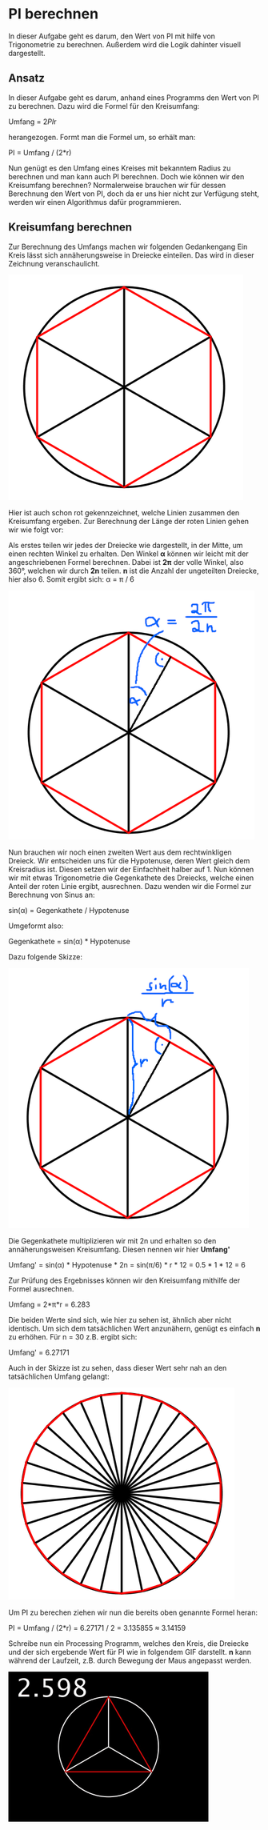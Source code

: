 # PI berechnen

In dieser Aufgabe geht es darum, den Wert von PI mit hilfe von Trigonometrie zu berechnen.
Außerdem wird die Logik dahinter visuell dargestellt.

## Ansatz

In dieser Aufgabe geht es darum, anhand eines Programms den Wert
von PI zu berechnen. Dazu wird die Formel für den Kreisumfang:

Umfang = 2*PI*r

herangezogen. Formt man die Formel um, so erhält man:

PI = Umfang / (2*r)

Nun genügt es den Umfang eines Kreises mit bekanntem Radius zu
berechnen und man kann auch PI berechnen. Doch wie können wir den
Kreisumfang berechnen? Normalerweise brauchen wir für dessen Berechnung
den Wert von PI, doch da er uns hier nicht zur Verfügung steht,
werden wir einen Algorithmus dafür programmieren.

## Kreisumfang berechnen

Zur Berechnung des Umfangs machen wir folgenden Gedankengang
Ein Kreis lässt sich annäherungsweise in Dreiecke einteilen. Das
wird in dieser Zeichnung veranschaulicht.

![Kreis als Dreiecke](images/image_0.png)

Hier ist auch schon rot gekennzeichnet, welche Linien zusammen den Kreisumfang ergeben.
Zur Berechnung der Länge der roten Linien gehen wir wie folgt vor:

Als erstes teilen wir jedes der Dreiecke wie dargestellt, in der Mitte, um einen rechten
Winkel zu erhalten. Den Winkel **α** können wir leicht mit der angeschriebenen Formel berechnen.
Dabei ist **2π** der volle Winkel, also 360°, welchen wir durch **2n** teilen. **n** ist die Anzahl
der ungeteilten Dreiecke, hier also 6. Somit ergibt sich: α = π / 6

![Dreieck teilen](images/image_1.png)

Nun brauchen wir noch einen zweiten Wert aus dem rechtwinkligen Dreieck. Wir entscheiden uns für
die Hypotenuse, deren Wert gleich dem Kreisradius ist. Diesen setzen wir der Einfachheit halber auf 1. 
Nun können wir mit etwas Trigonometrie die Gegenkathete des Dreiecks, welche einen Anteil der roten Linie ergibt, ausrechnen. Dazu wenden wir die Formel zur Berechnung von Sinus an: 

sin(α) = Gegenkathete / Hypotenuse

Umgeformt also:

Gegenkathete = sin(α) * Hypotenuse 

Dazu folgende Skizze:

![Satz des Pythagoras](images/image_2.png)

Die Gegenkathete multiplizieren wir mit 2n und erhalten so den annäherungsweisen Kreisumfang. 
Diesen nennen wir hier **Umfang'**

Umfang' = sin(α) * Hypotenuse * 2n
        = sin(π/6) * r * 12
        = 0.5 * 1 * 12
        = 6
        
Zur Prüfung des Ergebnisses können wir den Kreisumfang mithilfe der Formel ausrechnen.

Umfang = 2\*π\*r = 6.283

Die beiden Werte sind sich, wie hier zu sehen ist, ähnlich aber nicht identisch. Um sich dem
tatsächlichen Wert anzunähern, genügt es einfach **n** zu erhöhen. Für n = 30 z.B. ergibt sich:
 
Umfang' = 6.27171

Auch in der Skizze ist zu sehen, dass dieser Wert sehr nah an den tatsächlichen Umfang gelangt:

![n = 30](images/image_3.png)

Um PI zu berechen ziehen wir nun die bereits oben genannte Formel heran:

PI = Umfang / (2*r)
   = 6.27171 / 2
   = 3.135855
   ≈ 3.14159

Schreibe nun ein Processing Programm, welches den Kreis, die Dreiecke und der
sich ergebende Wert für PI wie in folgendem GIF darstellt. **n** kann während
der Laufzeit, z.B. durch Bewegung der Maus angepasst werden.

![Animation](images/PI.gif)